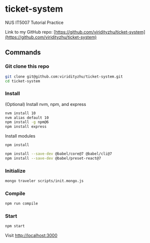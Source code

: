 # ticket-system
NUS IT5007 Tutorial Practice

Link to my GitHub repo: [https://github.com/viridityzhu/ticket-system](https://github.com/viridityzhu/ticket-system)

## Commands

### Git clone this repo

```sh
git clone git@github.com:viridityzhu/ticket-system.git
cd ticket-system
```

### Install

(Optional) Install nvm, npm, and express
```sh
nvm install 10
nvm alias default 10
npm install -g npm@6
npm install express
```

Install modules
```sh
npm install

npm install --save-dev @babel/core@7 @babel/cli@7
npm install --save-dev @babel/preset-react@7
```

### Initialize

```sh
mongo traveler scripts/init.mongo.js
```

### Compile

```sh
npm run compile
```

### Start

```sh
npm start
```

Visit [http://localhost:3000](http://localhost:3000)